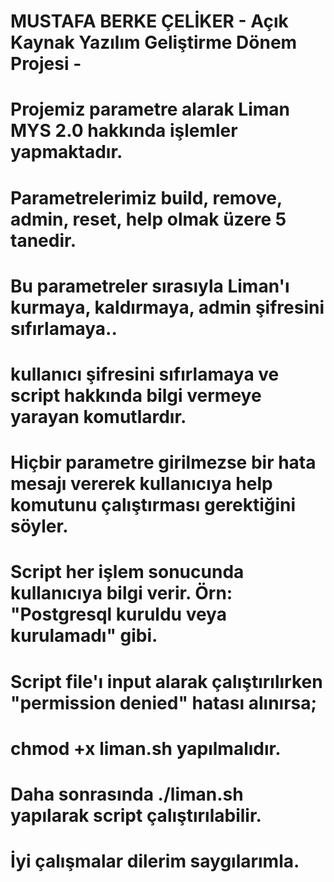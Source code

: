 # MUSTAFA BERKE ÇELİKER - Açık Kaynak Yazılım Geliştirme Dönem Projesi -

# Projemiz parametre alarak Liman MYS 2.0 hakkında işlemler yapmaktadır.
# Parametrelerimiz build, remove, admin, reset, help olmak üzere 5 tanedir.
# Bu parametreler sırasıyla Liman'ı kurmaya, kaldırmaya, admin şifresini sıfırlamaya..
# kullanıcı şifresini sıfırlamaya ve script hakkında bilgi vermeye yarayan komutlardır.
# Hiçbir parametre girilmezse bir hata mesajı vererek kullanıcıya help komutunu çalıştırması gerektiğini söyler.
# Script her işlem sonucunda kullanıcıya bilgi verir. Örn: "Postgresql kuruldu veya kurulamadı" gibi.
# Script file'ı input alarak çalıştırılırken "permission denied" hatası alınırsa; 
# chmod +x liman.sh yapılmalıdır. 
# Daha sonrasında ./liman.sh <parametre> yapılarak script çalıştırılabilir.
# İyi çalışmalar dilerim saygılarımla.

